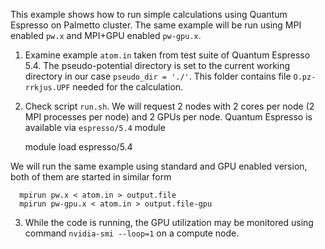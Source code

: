 This example shows how to run simple calculations using Quantum Espresso 
on Palmetto cluster. The same example will be run using MPI enabled `pw.x` 
and MPI+GPU enabled `pw-gpu.x`. 

1. Examine example `atom.in` taken from test suite of Quantum Espresso 5.4.
The pseudo-potential directory is set to the current working directory in our 
case `pseudo_dir = './'`. This folder contains file `O.pz-rrkjus.UPF` needed
for the calculation. 

2. Check script `run.sh`. We will request 2 nodes with 2 cores per node (2 MPI
processes per node) and 2 GPUs per node. Quantum Espresso is available via `espresso/5.4` 
module

      module load espresso/5.4

We will run the same example using standard and GPU enabled version, both of them
are started in similar form 

      mpirun pw.x < atom.in > output.file
      mpirun pw-gpu.x < atom.in > output.file-gpu

3. While the code is running, the GPU utilization may be monitored using 
command `nvidia-smi --loop=1` on a compute node. 
